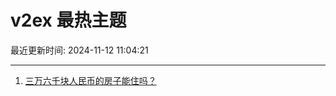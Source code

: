 # v2ex 最热主题

最近更新时间: 2024-11-12 11:04:21

--- 
1. [三万六千块人民币的房子能住吗？](https://www.v2ex.com/t/1088705) 
